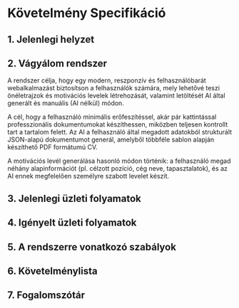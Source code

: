 # Követelmény Specifikáció

## 1. Jelenlegi helyzet

## 2. Vágyálom rendszer

A rendszer célja, hogy egy modern, reszponzív és felhasználóbarát webalkalmazást biztosítson a felhasználók számára, mely lehetővé teszi önéletrajzok és motivációs levelek létrehozását, valamint letöltését AI által generált és manuális (AI nélkül) módon.

A cél, hogy a felhasználó minimális erőfeszítéssel, akár pár kattintással professzionális dokumentumokat készíthessen, miközben teljesen kontrollt tart a tartalom felett.
Az AI a felhasználó által megadott adatokból strukturált JSON-alapú dokumentumot generál, amelyből többféle sablon alapján készíthető PDF formátumú CV.

A motivációs levél generálása hasonló módon történik: a felhasználó megad néhány alapinformációt (pl. célzott pozíció, cég neve, tapasztalatok), és az AI ennek megfelelően személyre szabott levelet készít.

## 3. Jelenlegi üzleti folyamatok

## 4. Igényelt üzleti folyamatok

## 5. A rendszerre vonatkozó szabályok

## 6. Követelménylista

## 7. Fogalomszótár
